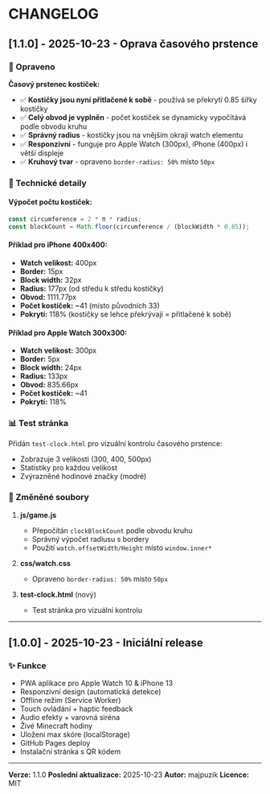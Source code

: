 # CHANGELOG

## [1.1.0] - 2025-10-23 - Oprava časového prstence

### 🐛 Opraveno

**Časový prstenec kostiček:**
- ✅ **Kostičky jsou nyní přitlačené k sobě** - používá se překrytí 0.85 šířky kostičky
- ✅ **Celý obvod je vyplněn** - počet kostiček se dynamicky vypočítává podle obvodu kruhu
- ✅ **Správný radius** - kostičky jsou na vnějším okraji watch elementu
- ✅ **Responzivní** - funguje pro Apple Watch (300px), iPhone (400px) i větší displeje
- ✅ **Kruhový tvar** - opraveno `border-radius: 50%` místo `50px`

### 🔧 Technické detaily

#### Výpočet počtu kostiček:
```javascript
const circumference = 2 * π * radius;
const blockCount = Math.floor(circumference / (blockWidth * 0.85));
```

#### Příklad pro iPhone 400x400:
- **Watch velikost:** 400px
- **Border:** 15px
- **Block width:** 32px
- **Radius:** 177px (od středu k středu kostičky)
- **Obvod:** 1111.77px
- **Počet kostiček:** ~41 (místo původních 33)
- **Pokrytí:** 118% (kostičky se lehce překrývají = přitlačené k sobě)

#### Příklad pro Apple Watch 300x300:
- **Watch velikost:** 300px
- **Border:** 5px
- **Block width:** 24px
- **Radius:** 133px
- **Obvod:** 835.66px
- **Počet kostiček:** ~41
- **Pokrytí:** 118%

### 📊 Test stránka

Přidán `test-clock.html` pro vizuální kontrolu časového prstence:
- Zobrazuje 3 velikosti (300, 400, 500px)
- Statistiky pro každou velikost
- Zvýrazněné hodinové značky (modré)

### 📝 Změněné soubory

1. **js/game.js**
   - Přepočítán `clockBlockCount` podle obvodu kruhu
   - Správný výpočet radiusu s bordery
   - Použití `watch.offsetWidth/Height` místo `window.inner*`

2. **css/watch.css**
   - Opraveno `border-radius: 50%` místo `50px`

3. **test-clock.html** (nový)
   - Test stránka pro vizuální kontrolu

---

## [1.0.0] - 2025-10-23 - Iniciální release

### ✨ Funkce

- PWA aplikace pro Apple Watch 10 & iPhone 13
- Responzivní design (automatická detekce)
- Offline režim (Service Worker)
- Touch ovládání + haptic feedback
- Audio efekty + varovná siréna
- Živé Minecraft hodiny
- Uložení max skóre (localStorage)
- GitHub Pages deploy
- Instalační stránka s QR kódem

---

**Verze:** 1.1.0
**Poslední aktualizace:** 2025-10-23
**Autor:** majpuzik
**Licence:** MIT
